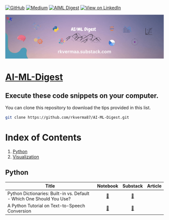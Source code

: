 [![GitHub](https://img.shields.io/badge/GitHub-View_on_GitHub-blue?logo=GitHub)](https://github.com/rkverma87/AI-ML-Digest)
[![Medium](https://img.shields.io/badge/Medium-View%20on%20Medium-blueviolet?logo=medium)](https://medium.com/@databhishek87) 
[![AIML Digest](https://img.shields.io/badge/Substack-View_on_Substack-blue?logo=Substack)](https://rkvermaa.substack.com/) 
[![View on LinkedIn](https://img.shields.io/badge/LinkedIn-View_on_LinkedIn-blue?logo=LinkedIn)](https://www.linkedin.com/in/ravi-kumar-verma-16837734/recent-activity/all/) 

![alt text](https://github.com/rkverma87/AI-ML-Digest/blob/main/images/rkvermaa.substack.com.gif)

# [AI-ML-Digest](https://github.com/rkverma87/AI-ML-Digest)

## Execute these code snippets on your computer.

You can clone this repository to download the tips provided in this list.
```bash
git clone https://github.com/rkverma87/AI-ML-Digest.git
```

# Index of Contents
1. [Python](#python)
2. [Visualization](#visualization)

## Python

|Title | Notebook | Substack | Article
|--|:--:|:--:|:--:|
| Python Dictionaries: Built-in vs. Default - Which One Should You Use? |[🔗](https://github.com/rkverma87/AI-ML-Digest/blob/main/python/dict_defaultdict.ipynb) | [🔗](https://rkvermaa.substack.com/p/python-dictionaries-built-in-vs-default)|
| A Python Tutorial on Text-to-Speech Conversion |[🔗](https://github.com/rkverma87/AI-ML-Digest/blob/main/python/text_to_speech.ipynb) | [🔗](https://rkvermaa.substack.com/p/a-python-tutorial-on-text-to-speech)|
